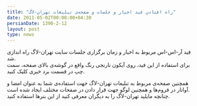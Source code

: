 ```yaml
---
title: "راه افتادن فید اخبار و جلسات و صفحه‌ی تبلیغات تهران-لاگ"
date: 2011-05-02T00:00:00+04:30
persianDate: 1390-2-12
layout: post
type: news
---
```

فید آر-اس-اس مربوط به اخبار و زمان برگزاری جلسات سایت تهران-لاگ راه اندازی شد.  
برای استفاده از این فید، روی آیکون نارنجی رنگ واقع در گوشه‌ی بالای صفحه، سمت چپ در قسمت برد خبری کلیک کنید.

همچنین صفحه‌ی مربوط به تبلیغات تهران-لاگ جهت استفاده‌ی شما به عنوان امضا و آواتار در فروم‌ها و همچنین لوگو جهت قرار دادن در صفحات مختلف ایجاد شده است.  
چنانچه مایلید تهران-لاگ را به دیگران معرفی کنید از این بنرها استفاده کنید.